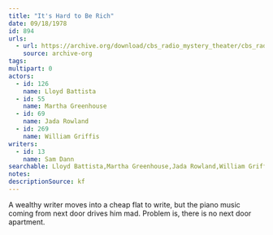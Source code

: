 ```yaml
---
title: "It's Hard to Be Rich"
date: 09/18/1978
id: 894
urls: 
  - url: https://archive.org/download/cbs_radio_mystery_theater/cbs_radio_mystery_theater-0851-0900.zip/cbs_radio_mystery_theater-0851-0900%2Fcbsrmt_0894_its_hard_to_be_rich.mp3
    source: archive-org
tags: 
multipart: 0
actors:  
  - id: 126
    name: Lloyd Battista  
  - id: 55
    name: Martha Greenhouse  
  - id: 69
    name: Jada Rowland  
  - id: 269
    name: William Griffis
writers:  
  - id: 13
    name: Sam Dann
searchable: Lloyd Battista,Martha Greenhouse,Jada Rowland,William Griffis Sam Dann
notes: 
descriptionSource: kf
---
```

A wealthy writer moves into a cheap flat to write, but the piano music coming from next door drives him mad. Problem is, there is no next door apartment.